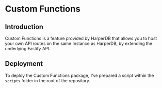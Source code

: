 # Custom Functions

## Introduction
Custom Functions is a feature provided by HarperDB that allows you to host your own API routes on the same Instance as HarperDB, by extending the underlying Fastify API.

## Deployment
To deploy the Custom Functions package, I've prepared a script within the `scripts` folder in the root of the repository.
